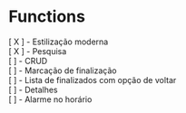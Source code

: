 # Functions
[ X ] - Estilização moderna <br />
[ X ] - Pesquisa <br />
[   ] - CRUD <br />
[   ] - Marcação de finalização <br />
[   ] - Lista de finalizados com opção de voltar <br />
[   ] - Detalhes <br />
[   ] - Alarme no horário <br />
